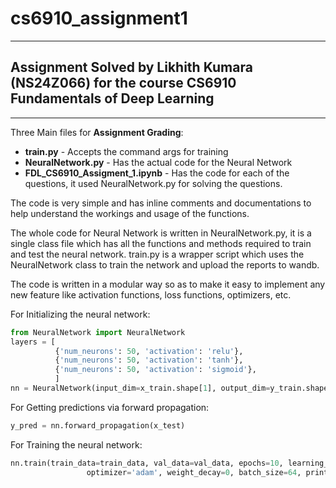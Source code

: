 # cs6910_assignment1
---
## Assignment Solved by Likhith Kumara (NS24Z066) for the course CS6910 Fundamentals of Deep Learning
---
Three Main files for **Assignment Grading**:
- **train.py** - Accepts the command args for training 
- **NeuralNetwork.py** - Has the actual code for the Neural Network
- **FDL_CS6910_Assigment_1.ipynb** - Has the code for each of the questions, it used NeuralNetwork.py for solving the questions.

The code is very simple and has inline comments and documentations to help understand the workings and usage of the functions. 

The whole code for Neural Network is written in NeuralNetwork.py, it is a single class file which has all the functions and methods required to train and test the neural network. train.py is a wrapper script which uses the NeuralNetwork class to train the network and upload the reports to wandb. 

The code is written in a modular way so as to make it easy to implement any new feature like activation functions, loss functions, optimizers, etc.


For Initializing the neural network:
```python
from NeuralNetwork import NeuralNetwork
layers = [
          {'num_neurons': 50, 'activation': 'relu'},
          {'num_neurons': 50, 'activation': 'tanh'},
          {'num_neurons': 50, 'activation': 'sigmoid'},
          ]
nn = NeuralNetwork(input_dim=x_train.shape[1], output_dim=y_train.shape[1], nn_archtre=layers, last_layer_activation='softmax', weight_initializer='xavier')

```

For Getting predictions via forward propagation:
```python
y_pred = nn.forward_propagation(x_test)
```
For Training the neural network:
```python
nn.train(train_data=train_data, val_data=val_data, epochs=10, learning_rate=0.001,
                 optimizer='adam', weight_decay=0, batch_size=64, print_every_epoch=1)
```
